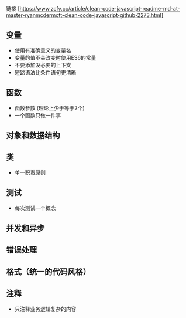 链接 [https://www.zcfy.cc/article/clean-code-javascript-readme-md-at-master-ryanmcdermott-clean-code-javascript-github-2273.html]
## 变量
- 使用有准确意义的变量名
- 变量的值不会改变时使用ES6的常量
- 不要添加没必要的上下文
- 短路语法比条件语句更清晰


## 函数
- 函数参数 (理论上少于等于2个)
- 一个函数只做一件事

## 对象和数据结构


## 类
- 单一职责原则

## 测试
- 每次测试一个概念


## 并发和异步


## 错误处理


## 格式（统一的代码风格）


## 注释
- 只注释业务逻辑复杂的内容